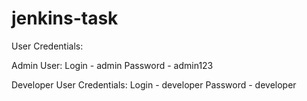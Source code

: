 # jenkins-task

User Credentials:

Admin User:
Login - admin
Password - admin123

Developer User Credentials:
Login - developer
Password - developer
